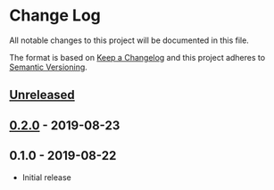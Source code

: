# Change Log


All notable changes to this project will be documented in this file.

The format is based on [Keep a Changelog](http://keepachangelog.com/en/1.0.0/)
and this project adheres to [Semantic Versioning](http://semver.org/spec/v2.0.0.html).


## [Unreleased]


## [0.2.0] - 2019-08-23


## 0.1.0 - 2019-08-22

- Initial release


[Unreleased]: https://github.com/logur/integration-watermill/compare/v0.2.0...HEAD
[0.2.0]: https://github.com/logur/integration-watermill/compare/v0.1.0...v0.2.0
